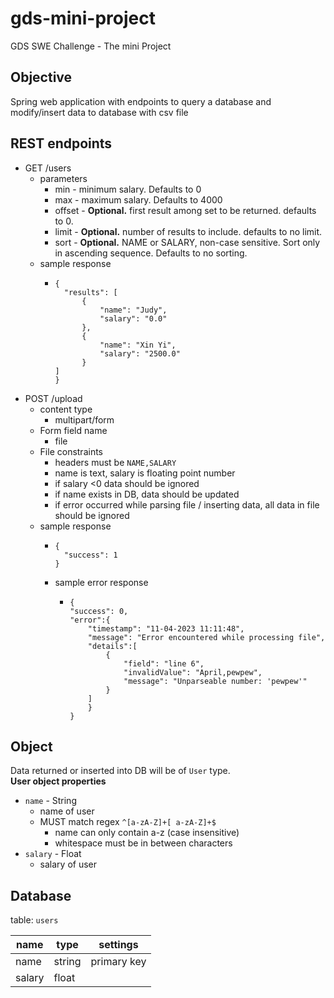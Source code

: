 # gds-mini-project
GDS SWE Challenge - The mini Project

## Objective
Spring web application with endpoints to query a database and modify/insert data to database with csv file

## REST endpoints
- GET /users
  - parameters
    - min - minimum salary. Defaults to 0
    - max - maximum salary. Defaults to 4000
    - offset - **Optional.** first result among set to be returned. defaults to 0.
    - limit - **Optional.** number of results to include. defaults to no limit.
    - sort - **Optional.** NAME or SALARY, non-case sensitive. Sort only in ascending sequence. Defaults to no sorting.
  - sample response
    - ```
      { 
        "results": [
            {
                "name": "Judy",
                "salary": "0.0"
            },
            {
                "name": "Xin Yi",
                "salary": "2500.0"
            }
      ]
      }
      ```
- POST /upload
  - content type
    - multipart/form
  - Form field name
    - file
  - File constraints
    - headers must be `NAME,SALARY`
    - name is text, salary is floating point number
    - if salary <0 data should be ignored
    - if name exists in DB, data should be updated
    - if error occurred while parsing file / inserting data, all data in file should be ignored
  - sample response
    - ```
      { 
        "success": 1
      }
      ```
    - sample error response
      - ```
        { 
        "success": 0, 
        "error":{ 
            "timestamp": "11-04-2023 11:11:48",
            "message": "Error encountered while processing file", 
            "details":[ 
                { 
                    "field": "line 6",
                    "invalidValue": "April,pewpew",
                    "message": "Unparseable number: 'pewpew'"
                }
            ]
            }
        }
  
## Object
Data returned or inserted into DB will be of `User` type. <br/>
**User object properties**

* `name` - String
  * name of user
  * MUST match regex `^[a-zA-Z]+[ a-zA-Z]+$`
    * name can only contain a-z (case insensitive)
    * whitespace must be in between characters
* `salary` - Float
  * salary of user

## Database
table: `users`

| name | type  |  settings |  
|---|---|---|
| name | string | primary key | 
| salary | float | |
